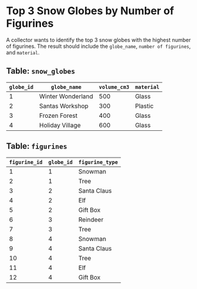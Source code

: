 # Top 3 Snow Globes by Number of Figurines

A collector wants to identify the top 3 snow globes with the highest number of figurines. The result should include the `globe_name`, `number of figurines`, and `material`.

## Table: `snow_globes`

| `globe_id` | `globe_name`        | `volume_cm3` | `material` |
|------------|---------------------|--------------|------------|
| 1          | Winter Wonderland  | 500          | Glass      |
| 2          | Santas Workshop    | 300          | Plastic    |
| 3          | Frozen Forest      | 400          | Glass      |
| 4          | Holiday Village    | 600          | Glass      |

## Table: `figurines`

| `figurine_id` | `globe_id` | `figurine_type`  |
|---------------|------------|------------------|
| 1             | 1          | Snowman          |
| 2             | 1          | Tree             |
| 3             | 2          | Santa Claus      |
| 4             | 2          | Elf              |
| 5             | 2          | Gift Box         |
| 6             | 3          | Reindeer         |
| 7             | 3          | Tree             |
| 8             | 4          | Snowman          |
| 9             | 4          | Santa Claus      |
| 10            | 4          | Tree             |
| 11            | 4          | Elf              |
| 12            | 4          | Gift Box         |
